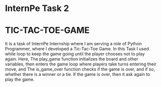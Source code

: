 # InternPe Task 2
# TIC-TAC-TOE-GAME 
It is a task of InternPe Internship where I am serving a role of Python Programmer, where I developed a Tic-Tac-Toe Game.
In this Task  I used while loop to keep the game going until the player chooses not to play again. Here, The play_game function initializes the board and other variables, then enters the game loop where players take turns entering their move, and The is_game_over function checks if the game is over, and if so, whether there is a winner or a tie. If the game is over, then it ask again to play the game. 

